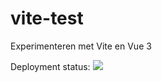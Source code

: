 # vite-test
Experimenteren met Vite en Vue 3

Deployment status:
![](https://github.com/studio-fonkel/vite-test/workflows/deployer-bot.yml/badge.svg)
